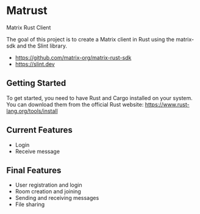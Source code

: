 # Matrust
Matrix Rust Client

The goal of this project is to create a Matrix client in Rust using the matrix-sdk and the Slint library.
- https://github.com/matrix-org/matrix-rust-sdk
- https://slint.dev

## Getting Started

To get started, you need to have Rust and Cargo installed on your system. You can download them from the official Rust website: https://www.rust-lang.org/tools/install

## Current Features

- Login
- Receive message

## Final Features

- User registration and login
- Room creation and joining
- Sending and receiving messages
- File sharing
